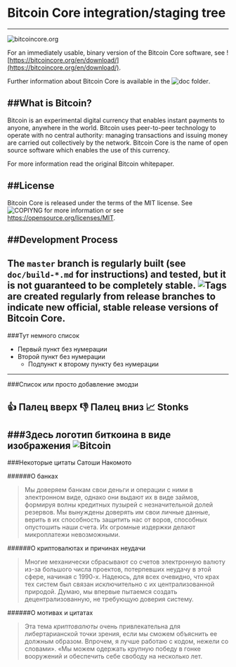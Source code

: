 # Bitcoin Core integration/staging tree
---

![bitcoincore.org](https://bitcoincore.org/)

For an immediately usable, binary version of the Bitcoin Core software, see ![https://bitcoincore.org/en/download/](https://bitcoincore.org/en/download/).

Further information about Bitcoin Core is available in the ![doc folder](https://github.com/bitcoin/bitcoin/blob/master/doc).

##What is Bitcoin?
---

Bitcoin is an experimental digital currency that enables instant payments to anyone, anywhere in the world. Bitcoin uses peer-to-peer technology to operate with no central authority: managing transactions and issuing money are carried out collectively by the network. Bitcoin Core is the name of open source software which enables the use of this currency.

For more information read the original Bitcoin whitepaper.

##License
---

Bitcoin Core is released under the terms of the MIT license. See ![COPIYNG](https://github.com/bitcoin/bitcoin/blob/master/COPYING) for more information or see https://opensource.org/licenses/MIT.

##Development Process
---

The `master` branch is regularly built (see `doc/build-*.md` for instructions) and tested, but it is not guaranteed to be completely stable.
![Tags](https://github.com/bitcoin/bitcoin/tags) are created regularly from release branches to indicate new official, stable release versions of Bitcoin Core.
---

###Тут немного список

- Первый пункт без нумерации
- Второй пункт без нумерации
  - Подпункт к второму пункту без нумерации
---

###Список или просто добавление эмодзи

:thumbsup: Палец вверх
:thumbsdown: Палец вниз
:chart_with_upwards_trend: Stonks
---

###Здесь логотип биткоина в виде изображения
![Bitcoin](https://yandex.kz/images/search?pos=3&from=tabbar&img_url=https%3A%2F%2Fwww.newsbtc.com%2Fwp-content%2Fuploads%2F2018%2F12%2Fshutterstock_680368252.jpg&text=bitcoin&rpt=simage "Подсказка биткоин")
---

###Некоторые цитаты Сатоши Накомото

######О банках
>Мы доверяем банкам свои деньги и операции с ними в электронном виде, однако они выдают их в виде займов, формируя волны кредитных пузырей с незначительной долей резервов. Мы вынуждены доверять им свои личные данные, верить в их способность защитить нас от воров, способных опустошить наши счета. Их огромные издержки делают микроплатежи невозможными.

######О криптовалютах и причинах неудачи
>Многие механически сбрасывают со счетов электронную валюту из-за большого числа проектов, потерпевших неудачу в этой сфере, начиная с 1990-х. Надеюсь, для всех очевидно, что крах тех систем был связан исключительно с их централизованной природой. Думаю, мы впервые пытаемся создать децентрализованную, не требующую доверия систему.

######О мотивах и цитатах
>Эта тема *криптовалюты* очень привлекательна для либертарианской точки зрения, если мы сможем объяснить ее должным образом. Впрочем, я лучше работаю с кодом, нежели со словами». «Мы можем одержать крупную победу в гонке вооружений и обеспечить себе свободу на несколько лет.
